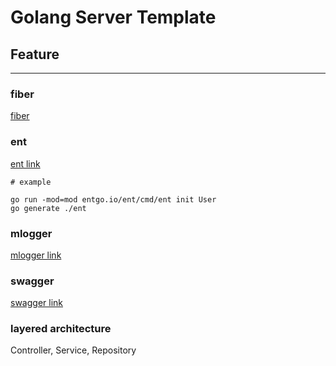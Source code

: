 # Golang Server Template

## Feature

---
### fiber
[fiber](https://docs.gofiber.io/)

### ent 
[ent link](https://entgo.io/docs/tutorial-setup/)
```
# example

go run -mod=mod entgo.io/ent/cmd/ent init User
go generate ./ent
```

### mlogger
[mlogger link](https://github.com/masuldev/mlogger)

### swagger
[swagger link](https://github.com/swaggo/swag)

### layered architecture
Controller, Service, Repository
